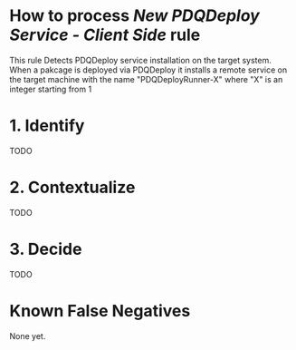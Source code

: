 # How to process *New PDQDeploy Service - Client Side* rule
This rule Detects PDQDeploy service installation on the target system. When a pakcage is deployed via PDQDeploy it installs a remote service on the target machine with the name "PDQDeployRunner-X" where "X" is an integer starting from 1

# 1. Identify
TODO

# 2. Contextualize
TODO

# 3. Decide
TODO

# Known False Negatives
None yet.
